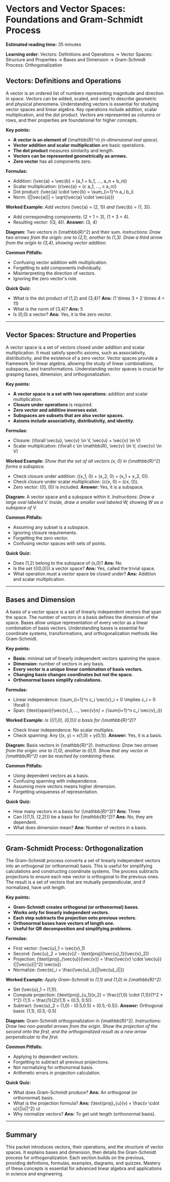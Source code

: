 # Vectors and Vector Spaces: Foundations and Gram-Schmidt Process

**Estimated reading time:** 35 minutes

**Learning order:**
Vectors: Definitions and Operations → Vector Spaces: Structure and Properties → Bases and Dimension → Gram-Schmidt Process: Orthogonalization

## Vectors: Definitions and Operations

A vector is an ordered list of numbers representing magnitude and direction in space. Vectors can be added, scaled, and used to describe geometric and physical phenomena. Understanding vectors is essential for studying vector spaces and linear algebra. Key operations include addition, scalar multiplication, and the dot product. Vectors are represented as columns or rows, and their properties are foundational for higher concepts.

**Key points:**
- **A vector is an element of** \(\mathbb{R}^n\) *(n-dimensional real space)*.
- **Vector addition and scalar multiplication** are basic operations.
- **The dot product** measures similarity and length.
- **Vectors can be represented geometrically as arrows.**
- **Zero vector** has all components zero.

**Formulas:**
- Addition: \(\vec{a} + \vec{b} = (a_1 + b_1, ..., a_n + b_n)\)
- Scalar multiplication: \(c\vec{a} = (c a_1, ..., c a_n)\)
- Dot product: \(\vec{a} \cdot \vec{b} = \sum_{i=1}^n a_i b_i\)
- Norm: \(||\vec{a}|| = \sqrt{\vec{a} \cdot \vec{a}}\)

**Worked Example:**
*Add vectors* \(\vec{a} = (2, 1)\) *and* \(\vec{b} = (1, 3)\).
- Add corresponding components: \(2 + 1 = 3\), \(1 + 3 = 4\).
- Resulting vector: \((3, 4)\).
**Answer:** (3, 4)

**Diagram:**
Two vectors in \(\mathbb{R}^2\) and their sum.
*Instructions: Draw two arrows from the origin: one to (2,1), another to (1,3). Draw a third arrow from the origin to (3,4), showing vector addition.*

**Common Pitfalls:**
- Confusing vector addition with multiplication.
- Forgetting to add components individually.
- Misinterpreting the direction of vectors.
- Ignoring the zero vector's role.

**Quick Quiz:**
- What is the dot product of (1,2) and (3,4)?
  **Ans:** \(1 \times 3 + 2 \times 4 = 11\)
- What is the norm of (3,4)?
  **Ans:** 5
- Is (0,0) a vector?
  **Ans:** Yes, it is the zero vector.

---

## Vector Spaces: Structure and Properties

A vector space is a set of vectors closed under addition and scalar multiplication. It must satisfy specific axioms, such as associativity, distributivity, and the existence of a zero vector. Vector spaces provide a framework for linear algebra, allowing the study of linear combinations, subspaces, and transformations. Understanding vector spaces is crucial for grasping bases, dimension, and orthogonalization.

**Key points:**
- **A vector space is a set with two operations:** addition and scalar multiplication.
- **Closure under operations** is required.
- **Zero vector and additive inverses exist.**
- **Subspaces are subsets that are also vector spaces.**
- **Axioms include associativity, distributivity, and identity.**

**Formulas:**
- Closure: \(\forall \vec{u}, \vec{v} \in V, \vec{u} + \vec{v} \in V\)
- Scalar multiplication: \(\forall c \in \mathbb{R}, \vec{v} \in V, c\vec{v} \in V\)

**Worked Example:**
*Show that the set of all vectors (x, 0) in \(\mathbb{R}^2\) forms a subspace.*
- Check closure under addition: \((x_1, 0) + (x_2, 0) = (x_1 + x_2, 0)\).
- Check closure under scalar multiplication: \(c(x, 0) = (cx, 0)\).
- Zero vector: \((0, 0)\) is included.
**Answer:** Yes, it is a subspace.

**Diagram:**
A vector space and a subspace within it.
*Instructions: Draw a large oval labeled V. Inside, draw a smaller oval labeled W, showing W as a subspace of V.*

**Common Pitfalls:**
- Assuming any subset is a subspace.
- Ignoring closure requirements.
- Forgetting the zero vector.
- Confusing vector spaces with sets of points.

**Quick Quiz:**
- Does (1,2) belong to the subspace of (x,0)?
  **Ans:** No
- Is the set \(\{(0,0)\}\) a vector space?
  **Ans:** Yes, called the trivial space.
- What operation must a vector space be closed under?
  **Ans:** Addition and scalar multiplication.

---

## Bases and Dimension

A basis of a vector space is a set of linearly independent vectors that span the space. The number of vectors in a basis defines the dimension of the space. Bases allow unique representation of every vector as a linear combination of basis vectors. Understanding bases is essential for coordinate systems, transformations, and orthogonalization methods like Gram-Schmidt.

**Key points:**
- **Basis:** minimal set of linearly independent vectors spanning the space.
- **Dimension:** number of vectors in any basis.
- **Every vector is a unique linear combination of basis vectors.**
- **Changing basis changes coordinates but not the space.**
- **Orthonormal bases simplify calculations.**

**Formulas:**
- Linear independence: \(\sum_{i=1}^n c_i \vec{v}_i = 0 \implies c_i = 0 \forall i\)
- Span: \(\text{span}\{\vec{v}_1, ..., \vec{v}_n\} = \{\sum_{i=1}^n c_i \vec{v}_i\}\)

**Worked Example:**
*Is \(\{(1,0), (0,1)\}\) a basis for \(\mathbb{R}^2\)?*
- Check linear independence: No scalar multiples.
- Check spanning: Any \((x, y) = x(1,0) + y(0,1)\).
**Answer:** Yes, it is a basis.

**Diagram:**
Basis vectors in \(\mathbb{R}^2\).
*Instructions: Draw two arrows from the origin: one to (1,0), another to (0,1). Show that any vector in \(\mathbb{R}^2\) can be reached by combining these.*

**Common Pitfalls:**
- Using dependent vectors as a basis.
- Confusing spanning with independence.
- Assuming more vectors means higher dimension.
- Forgetting uniqueness of representation.

**Quick Quiz:**
- How many vectors in a basis for \(\mathbb{R}^3\)?
  **Ans:** Three
- Can \(\{(1,1), (2,2)\}\) be a basis for \(\mathbb{R}^2\)?
  **Ans:** No, they are dependent.
- What does dimension mean?
  **Ans:** Number of vectors in a basis.

---

## Gram-Schmidt Process: Orthogonalization

The Gram-Schmidt process converts a set of linearly independent vectors into an orthogonal (or orthonormal) basis. This is useful for simplifying calculations and constructing coordinate systems. The process subtracts projections to ensure each new vector is orthogonal to the previous ones. The result is a set of vectors that are mutually perpendicular, and if normalized, have unit length.

**Key points:**
- **Gram-Schmidt creates orthogonal (or orthonormal) bases.**
- **Works only for linearly independent vectors.**
- **Each step subtracts the projection onto previous vectors.**
- **Orthonormal bases have vectors of length one.**
- **Useful for QR decomposition and simplifying problems.**

**Formulas:**
- First vector: \(\vec{u}_1 = \vec{v}_1\)
- Second: \(\vec{u}_2 = \vec{v}_2 - \text{proj}_{\vec{u}_1}(\vec{v}_2)\)
- Projection: \(\text{proj}_{\vec{u}}(\vec{v}) = \frac{\vec{v} \cdot \vec{u}}{||\vec{u}||^2} \vec{u}\)
- Normalize: \(\vec{e}_i = \frac{\vec{u}_i}{||\vec{u}_i||}\)

**Worked Example:**
*Apply Gram-Schmidt to (1,1) and (1,0) in \(\mathbb{R}^2\).*
- Set \(\vec{u}_1 = (1,1)\).
- Compute projection: \(\text{proj}_{u_1}(v_2) = \frac{(1,0) \cdot (1,1)}{1^2 + 1^2} (1,1) = \frac{1}{2}(1,1) = (0.5, 0.5)\).
- Subtract: \(\vec{u}_2 = (1,0) - (0.5,0.5) = (0.5,-0.5)\).
**Answer:** Orthogonal basis: (1,1), (0.5,-0.5)

**Diagram:**
Gram-Schmidt orthogonalization in \(\mathbb{R}^2\).
*Instructions: Draw two non-parallel arrows from the origin. Show the projection of the second onto the first, and the orthogonalized result as a new arrow perpendicular to the first.*

**Common Pitfalls:**
- Applying to dependent vectors.
- Forgetting to subtract all previous projections.
- Not normalizing for orthonormal basis.
- Arithmetic errors in projection calculation.

**Quick Quiz:**
- What does Gram-Schmidt produce?
  **Ans:** An orthogonal (or orthonormal) basis.
- What is the projection formula?
  **Ans:** \(\text{proj}_{u}(v) = \frac{v \cdot u}{||u||^2} u\)
- Why normalize vectors?
  **Ans:** To get unit length (orthonormal basis).

---

## Summary

This packet introduces vectors, their operations, and the structure of vector spaces. It explains bases and dimension, then details the Gram-Schmidt process for orthogonalization. Each section builds on the previous, providing definitions, formulas, examples, diagrams, and quizzes. Mastery of these concepts is essential for advanced linear algebra and applications in science and engineering.
